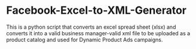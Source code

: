 # Facebook-Excel-to-XML-Generator
This is a python script that converts an excel spread sheet (xlsx) and converts it into a valid business manager-valid xml file to be uploaded as a product catalog and used for Dynamic Product Ads campaigns.
